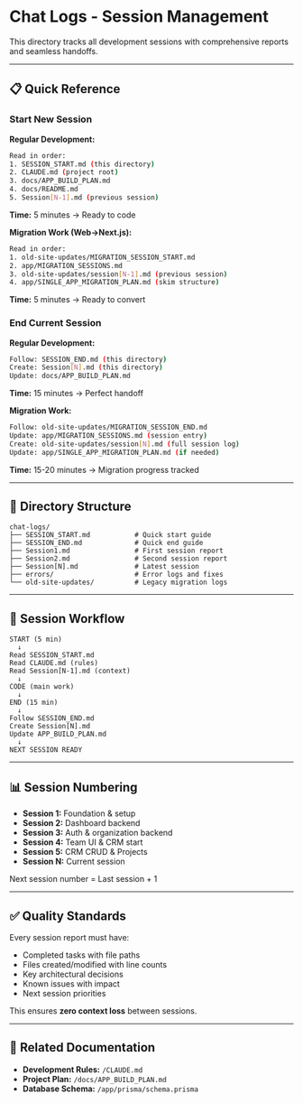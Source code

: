 # Chat Logs - Session Management

This directory tracks all development sessions with comprehensive reports and seamless handoffs.

---

## 📋 Quick Reference

### Start New Session

**Regular Development:**
```bash
Read in order:
1. SESSION_START.md (this directory)
2. CLAUDE.md (project root)
3. docs/APP_BUILD_PLAN.md
4. docs/README.md
5. Session[N-1].md (previous session)
```
**Time:** 5 minutes → Ready to code

**Migration Work (Web→Next.js):**
```bash
Read in order:
1. old-site-updates/MIGRATION_SESSION_START.md
2. app/MIGRATION_SESSIONS.md
3. old-site-updates/session[N-1].md (previous session)
4. app/SINGLE_APP_MIGRATION_PLAN.md (skim structure)
```
**Time:** 5 minutes → Ready to convert

### End Current Session

**Regular Development:**
```bash
Follow: SESSION_END.md (this directory)
Create: Session[N].md (this directory)
Update: docs/APP_BUILD_PLAN.md
```
**Time:** 15 minutes → Perfect handoff

**Migration Work:**
```bash
Follow: old-site-updates/MIGRATION_SESSION_END.md
Update: app/MIGRATION_SESSIONS.md (session entry)
Create: old-site-updates/session[N].md (full session log)
Update: app/SINGLE_APP_MIGRATION_PLAN.md (if needed)
```
**Time:** 15-20 minutes → Migration progress tracked

---

## 📁 Directory Structure

```
chat-logs/
├── SESSION_START.md           # Quick start guide
├── SESSION_END.md             # Quick end guide
├── Session1.md                # First session report
├── Session2.md                # Second session report
├── Session[N].md              # Latest session
├── errors/                    # Error logs and fixes
└── old-site-updates/          # Legacy migration logs
```

---

## 🎯 Session Workflow

```
START (5 min)
  ↓
Read SESSION_START.md
Read CLAUDE.md (rules)
Read Session[N-1].md (context)
  ↓
CODE (main work)
  ↓
END (15 min)
  ↓
Follow SESSION_END.md
Create Session[N].md
Update APP_BUILD_PLAN.md
  ↓
NEXT SESSION READY
```

---

## 📊 Session Numbering

- **Session 1:** Foundation & setup
- **Session 2:** Dashboard backend
- **Session 3:** Auth & organization backend
- **Session 4:** Team UI & CRM start
- **Session 5:** CRM CRUD & Projects
- **Session N:** Current session

Next session number = Last session + 1

---

## ✅ Quality Standards

Every session report must have:
- Completed tasks with file paths
- Files created/modified with line counts
- Key architectural decisions
- Known issues with impact
- Next session priorities

This ensures **zero context loss** between sessions.

---

## 🔗 Related Documentation

- **Development Rules:** `/CLAUDE.md`
- **Project Plan:** `/docs/APP_BUILD_PLAN.md`
- **Database Schema:** `/app/prisma/schema.prisma`